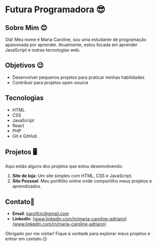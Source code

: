 # Futura Programadora 😎

## Sobre Mim 😊
Olá! Meu nome é Maria Caroline, sou uma estudante de programação apaixonada por aprender. Atualmente, estou focada em aprender JavaScript e outras tecnologias web.

## Objetivos 😉
- Desenvolver pequenos projetos para praticar minhas habilidades
- Contribuir para projetos open-source

## Tecnologias 
- HTML
- CSS
- JavaScript
- React
- PHP
- Git e GitHub

## Projetos 🖥️
Aqui estão alguns dos projetos que estou desenvolvendo:

1. **Site de loja**: Um site simples com HTML, CSS e JavaScript.
2. **Site Pessoal**: Meu portfólio online onde compartilho meus projetos e aprendizados.

## Contato📱
- **Email**: [karolfcjc@gmail.com](mailto:mariacaroline.adriano@gmail.com)
- **LinkedIn**: [www.linkedin.com/in/maria-caroline-adriano](www.linkedin.com/in/maria-caroline-adriano)

Obrigado por me visitar! Fique à vontade para explorar meus projetos e entrar em contato.😉
